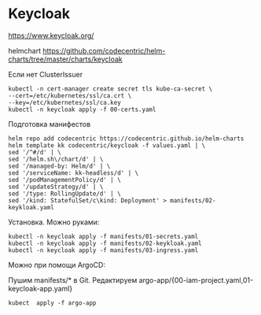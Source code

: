 # Keycloak

https://www.keycloak.org/

helmchart https://github.com/codecentric/helm-charts/tree/master/charts/keycloak

Если нет ClusterIssuer 

    kubectl -n cert-manager create secret tls kube-ca-secret \
    --cert=/etc/kubernetes/ssl/ca.crt \
    --key=/etc/kubernetes/ssl/ca.key
    kubectl -n keycloak apply -f 00-certs.yaml

Подготовка манифестов

    helm repo add codecentric https://codecentric.github.io/helm-charts
    helm template kk codecentric/keycloak -f values.yaml | \
    sed '/^#/d' | \
    sed '/helm.sh\/chart/d' | \
    sed '/managed-by: Helm/d' | \
    sed '/serviceName: kk-headless/d' | \
    sed '/podManagementPolicy/d' | \
    sed '/updateStrategy/d' | \
    sed '/type: RollingUpdate/d' | \
    sed '/kind: StatefulSet/c\kind: Deployment' > manifests/02-keykloak.yaml

Установка. Можно руками:

    kubectl -n keycloak apply -f manifests/01-secrets.yaml
    kubectl -n keycloak apply -f manifests/02-keykloak.yaml
    kubectl -n keycloak apply -f manifests/03-ingress.yaml

Можно при помощи ArgoCD:
    
Пушим manifests/* в Git. Редактируем argo-app/{00-iam-project.yaml,01-keycloak-app.yaml}

    kubect  apply -f argo-app

